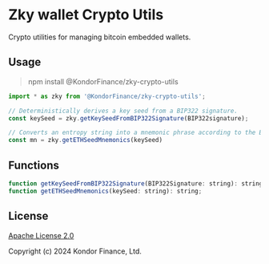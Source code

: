 # Zky wallet Crypto Utils

Crypto utilities for managing bitcoin embedded wallets.

## Usage

> npm install @KondorFinance/zky-crypto-utils

```js
import * as zky from '@KondorFinance/zky-crypto-utils';

// Deterministically derives a key seed from a BIP322 signature.
const keySeed = zky.getKeySeedFromBIP322Signature(BIP322signature);

// Converts an entropy string into a mnemonic phrase according to the BIP39 standard.
const mn = zky.getETHSeedMnemonics(keySeed)
```

## Functions
```js
function getKeySeedFromBIP322Signature(BIP322Signature: string): string;
function getETHSeedMnemonics(keySeed: string): string;
```

## License

[Apache License 2.0](./LICENSE)

Copyright (c) 2024 Kondor Finance, Ltd.